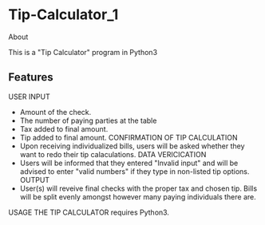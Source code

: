 # Tip-Calculator_1


About

This is a "Tip Calculator" program in Python3


## Features
USER INPUT
- Amount of the check.
- The number of paying parties at the table
- Tax added to final amount.
- Tip added to final amount.
CONFIRMATION OF TIP CALCULATION
- Upon receiving individualized bills, users will be asked whether they want to redo their tip calaculations.
DATA VERICICATION
- Users will be informed that they entered "Invalid input" and will be advised to enter "valid numbers" if they type in non-listed tip options.
OUTPUT
- User(s) will reveive final checks with the proper tax and chosen tip. Bills will be split evenly amongst however many paying individuals there are.

USAGE
THE TIP CALCULATOR requires Python3.